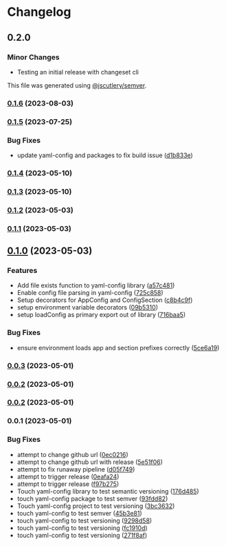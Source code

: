# Changelog

## 0.2.0

### Minor Changes

- Testing an initial release with changeset cli

This file was generated using [@jscutlery/semver](https://github.com/jscutlery/semver).

### [0.1.6](https://github.com/pbabbott/home-web-apps/compare/yaml-config-0.1.5...yaml-config-0.1.6) (2023-08-03)

### [0.1.5](https://github.com/pbabbott/home-web-apps/compare/yaml-config-0.1.4...yaml-config-0.1.5) (2023-07-25)

### Bug Fixes

- update yaml-config and packages to fix build issue ([d1b833e](https://github.com/pbabbott/home-web-apps/commit/d1b833ec6934ae13bd3b4cf53f0c8bd98dbfad69))

### [0.1.4](https://github.com/pbabbott/home-web-apps/compare/yaml-config-0.1.3...yaml-config-0.1.4) (2023-05-10)

### [0.1.3](https://github.com/pbabbott/home-web-apps/compare/yaml-config-0.1.2...yaml-config-0.1.3) (2023-05-10)

### [0.1.2](https://github.com/pbabbott/home-web-apps/compare/yaml-config-0.1.1...yaml-config-0.1.2) (2023-05-03)

### [0.1.1](https://github.com/pbabbott/home-web-apps/compare/yaml-config-0.1.0...yaml-config-0.1.1) (2023-05-03)

## [0.1.0](https://github.com/pbabbott/home-web-apps/compare/yaml-config-0.0.3...yaml-config-0.1.0) (2023-05-03)

### Features

- Add file exists function to yaml-config library ([a57c481](https://github.com/pbabbott/home-web-apps/commit/a57c481095bb42d62733f21b1c00e2a59097a917))
- Enable config file parsing in yaml-config ([725c858](https://github.com/pbabbott/home-web-apps/commit/725c858737f12834d48904b1d565de46535669f3))
- Setup decorators for AppConfig and ConfigSection ([c8b4c9f](https://github.com/pbabbott/home-web-apps/commit/c8b4c9fa1a17c9c3dc877843ea9386ee24b0e768))
- setup environment variable decorators ([09b5310](https://github.com/pbabbott/home-web-apps/commit/09b5310b890da7816d80b77d657dd754f310405e))
- setup loadConfig as primary export out of library ([716baa5](https://github.com/pbabbott/home-web-apps/commit/716baa5e535eb8a7baf493abe79543ff89702f02))

### Bug Fixes

- ensure environment loads app and section prefixes correctly ([5ce6a19](https://github.com/pbabbott/home-web-apps/commit/5ce6a1920a1e4665339eab05e4b21adc4e8a0498))

### [0.0.3](https://github.com/pbabbott/home-web-apps/compare/yaml-config-0.0.2...yaml-config-0.0.3) (2023-05-01)

### [0.0.2](https://github.com/pbabbott/home-web-apps/compare/yaml-config-0.0.1...yaml-config-0.0.2) (2023-05-01)

### [0.0.2](https://github.com/pbabbott/home-web-apps/compare/yaml-config-0.0.1...yaml-config-0.0.2) (2023-05-01)

### 0.0.1 (2023-05-01)

### Bug Fixes

- attempt to change github url ([0ec0216](https://github.com/pbabbott/home-web-apps/commit/0ec0216bd0a6d5e5da3c5c4b041f5932e0b8115e))
- attempt to change github url with release ([5e51f06](https://github.com/pbabbott/home-web-apps/commit/5e51f06088f936ccc709a34cde8232f522413fee))
- attempt to fix runaway pipeline ([d05f749](https://github.com/pbabbott/home-web-apps/commit/d05f749e569053327b99e886bd6992eef559bade))
- attempt to trigger release ([0eafa24](https://github.com/pbabbott/home-web-apps/commit/0eafa240e90911834611bc78da2edd07b081de85))
- attempt to trigger release ([f97b275](https://github.com/pbabbott/home-web-apps/commit/f97b2759685947b220bdb347e82a0188cd6f0e34))
- Touch yaml-config library to test semantic versioning ([176d485](https://github.com/pbabbott/home-web-apps/commit/176d485240b5fb3b0a2e90d5bfd4a6e445291cf5))
- touch yaml-config package to test semver ([93fdd82](https://github.com/pbabbott/home-web-apps/commit/93fdd82edb8812ebf7bc428a7f32c31ad94ff24e))
- Touch yaml-config project to test versioning ([3bc3632](https://github.com/pbabbott/home-web-apps/commit/3bc3632fd15861e30d6c82b88cea81fb11ef3e82))
- touch yaml-config to test semver ([45b3e81](https://github.com/pbabbott/home-web-apps/commit/45b3e8163cc6b3a585536e2611d3966ad7ee3488))
- touch yaml-config to test versioning ([9298d58](https://github.com/pbabbott/home-web-apps/commit/9298d58bf1eb93732ed9d8caad2e36d8e896e3d9))
- touch yaml-config to test versioning ([fc1910d](https://github.com/pbabbott/home-web-apps/commit/fc1910d9ffeeeebb8f1d5625567f1683a663f0db))
- touch yaml-config to test versioning ([271f8af](https://github.com/pbabbott/home-web-apps/commit/271f8af6326a2aec6bf0c053b4874fd6f8fc45e2))
